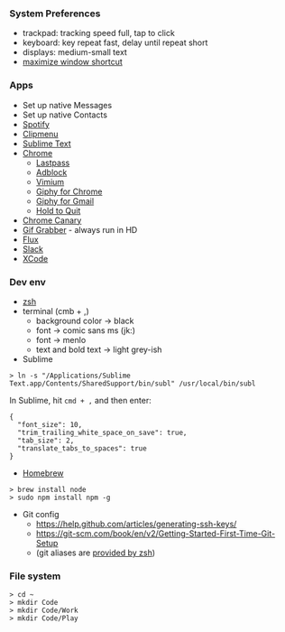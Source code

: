 ### System Preferences
- trackpad: tracking speed full, tap to click
- keyboard: key repeat fast, delay until repeat short
- displays: medium-small text
- [maximize window shortcut](http://superuser.com/questions/718600/keyboard-shortcut-to-maximize-current-window-application-in-osx)

### Apps
- Set up native Messages
- Set up native Contacts
- [Spotify](https://www.spotify.com/us/download/mac/)
- [Clipmenu](http://www.clipmenu.com/)
- [Sublime Text](https://www.sublimetext.com/)
- [Chrome](https://www.google.com/chrome/browser/desktop/)
  - [Lastpass](https://chrome.google.com/webstore/detail/lastpass-free-password-ma/hdokiejnpimakedhajhdlcegeplioahd?hl=en-US)
  - [Adblock](https://chrome.google.com/webstore/detail/adblock/gighmmpiobklfepjocnamgkkbiglidom/related?hl=en)
  - [Vimium](https://chrome.google.com/webstore/detail/vimium/dbepggeogbaibhgnhhndojpepiihcmeb?hl=en)
  - [Giphy for Chrome](https://chrome.google.com/webstore/detail/giphy-for-chrome/jlleokkdhkflpmghiioglgmnminbekdi?hl=en)
  - [Giphy for Gmail](https://chrome.google.com/webstore/detail/giphy-for-gmail/andgibkjiikabclfdkecpmdkfanpdapf/related?hl=en)
  - [Hold to Quit](http://lifehacker.com/5784153/how-to-bring-back-the-hold-q-to-quit-prompt-in-google-chrome)
- [Chrome Canary](https://www.google.com/chrome/browser/canary.html)
- [Gif Grabber](https://itunes.apple.com/us/app/gifgrabber/id668208984?mt=12) - always run in HD
- [Flux](https://justgetflux.com/)
- [Slack](https://slack.com/apps)
- [XCode](https://developer.apple.com/xcode/)

### Dev env
- [zsh](https://github.com/robbyrussell/oh-my-zsh#manual-installation)
- terminal (cmb + ,)
  - background color -> black
  - font -> comic sans ms (jk:)
  - font -> menlo
  - text and bold text -> light grey-ish
- Sublime
```
> ln -s "/Applications/Sublime Text.app/Contents/SharedSupport/bin/subl" /usr/local/bin/subl
```
In Sublime, hit `cmd + ,` and then enter:
```
{
  "font_size": 10,
  "trim_trailing_white_space_on_save": true,
  "tab_size": 2,
  "translate_tabs_to_spaces": true
}
```
- [Homebrew](http://brew.sh/)
```
> brew install node
> sudo npm install npm -g
```
- Git config
  - https://help.github.com/articles/generating-ssh-keys/
  - https://git-scm.com/book/en/v2/Getting-Started-First-Time-Git-Setup
  - (git aliases are [provided by zsh](https://github.com/robbyrussell/oh-my-zsh/blob/master/plugins/git/git.plugin.zsh))

### File system
```
> cd ~
> mkdir Code
> mkdir Code/Work
> mkdir Code/Play
```
